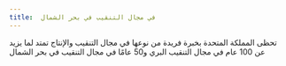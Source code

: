 ```yaml
---
title:  في مجال التنقيب في بحر الشمال
---
```



تحظى المملكة المتحدة بخبرة فريدة من نوعها في مجال التنقيب والإنتاج تمتد لما يزيد عن 100 عام في مجال التنقيب البري و50 عامًا في مجال التنقيب في بحر الشمال
